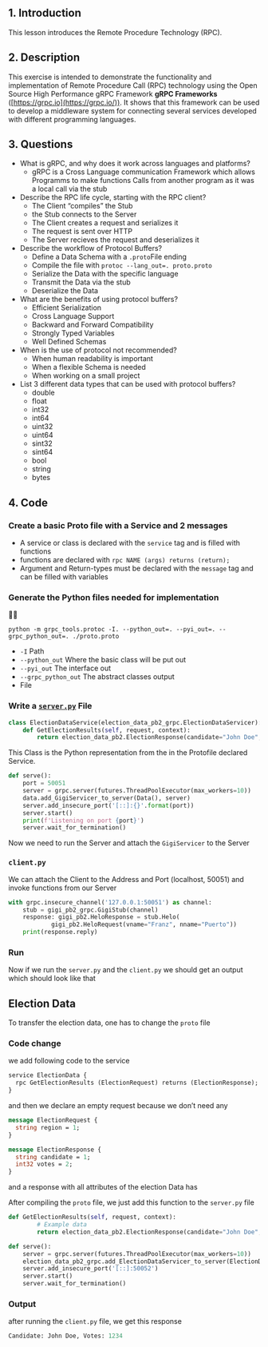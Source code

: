 
## 1. Introduction

This lesson introduces the Remote Procedure Technology (RPC).

## 2. Description

This exercise is intended to demonstrate the functionality and 
implementation of Remote Procedure Call (RPC) technology using the Open Source High Performance gRPC Framework **gRPC Frameworks** ([https://grpc.io](https://grpc.io/)). It shows that this framework can be used to develop a middleware system for connecting several services developed with different programming languages.

## 3. Questions

- What is gRPC, and why does it work across languages and platforms?
    - gRPC is a Cross Language communication Framework which allows Programms to make functions Calls from another program as it was a local call via the stub
- Describe the RPC life cycle, starting with the RPC client?
    - The  Client “compiles” the Stub
    - the Stub connects to the Server
    - The Client creates a request and serializes it
    - The request is sent over HTTP
    - The Server recieves the request and deserializes it
- Describe the workflow of Protocol Buffers?
    - Define a Data Schema with a `.proto`File ending
    - Compile the file with `protoc --lang_out=. proto.proto`
    - Serialize the Data with the specific language
    - Transmit the Data via the stub
    - Deserialize the Data
- What are the benefits of using protocol buffers?
    - Efficient Serialization
    - Cross Language Support
    - Backward and Forward Compatibility
    - Strongly Typed Variables
    - Well Defined Schemas
- When is the use of protocol not recommended?
    - When human readability is important
    - When a flexible Schema is needed
    - When working on a small project
- List 3 different data types that can be used with protocol buffers?
    - double
    - float
    - int32
    - int64
    - uint32
    - uint64
    - sint32
    - sint64
    - bool
    - string
    - bytes

## 4. Code

### Create a basic Proto file with a Service and 2 messages

- A service or class is declared with the `service` tag and is filled with functions
- functions are declared with `rpc NAME (args) returns (return);`
- Argument and Return-types must be declared with the `message` tag and can be filled with variables

### Generate the Python files needed for implementation

<aside>
🧑‍💻

`python -m grpc_tools.protoc -I. --python_out=. --pyi_out=. --grpc_python_out=. ./proto.proto`

</aside>

- `-I` Path
- `--python_out` Where the basic class will be put out
- `--pyi_out` The interface out
- `--grpc_python_out` The abstract classes output
- File

### Write a [`server.py`](http://server.py) File

```python
class ElectionDataService(election_data_pb2_grpc.ElectionDataServicer):
    def GetElectionResults(self, request, context):
        return election_data_pb2.ElectionResponse(candidate="John Doe", votes=1234)
```

This Class is the Python representation from the in the Protofile declared Service.

```python
def serve():
    port = 50051
    server = grpc.server(futures.ThreadPoolExecutor(max_workers=10))
    data.add_GigiServicer_to_server(Data(), server)
    server.add_insecure_port('[::]:{}'.format(port))
    server.start()
    print(f'Listening on port {port}')
    server.wait_for_termination()
```

Now we need to run the Server and attach the `GigiServicer` to the Server

### `client.py`

We can attach the Client to the Address and Port (localhost, 50051) and invoke functions from our Server

```python
with grpc.insecure_channel('127.0.0.1:50051') as channel:
    stub = gigi_pb2_grpc.GigiStub(channel)
    response: gigi_pb2.HeloResponse = stub.Helo(
		    gigi_pb2.HeloRequest(vname="Franz", nname="Puerto"))
    print(response.reply)
```

### Run

Now if we run the `server.py` and the `client.py` we should get an output which should look like that

## Election Data

To transfer the election data, one has to change the `proto` file

### Code change

we add following code to the service

```protobuf
service ElectionData {
  rpc GetElectionResults (ElectionRequest) returns (ElectionResponse);
}
```

and then we declare an empty request because we don’t need any

```protobuf
message ElectionRequest {
  string region = 1;
}

message ElectionResponse {
  string candidate = 1;
  int32 votes = 2;
}
```

and a response with all attributes of the election Data has

After compiling the `proto` file, we just add this function to the `server.py` file

```python
def GetElectionResults(self, request, context):
        # Example data
        return election_data_pb2.ElectionResponse(candidate="John Doe", votes=1234)

def serve():
    server = grpc.server(futures.ThreadPoolExecutor(max_workers=10))
    election_data_pb2_grpc.add_ElectionDataServicer_to_server(ElectionDataService(), server)
    server.add_insecure_port('[::]:50052')
    server.start()
    server.wait_for_termination()

```

### Output

after running the `client.py` file, we get this response

```protobuf
Candidate: John Doe, Votes: 1234
```
